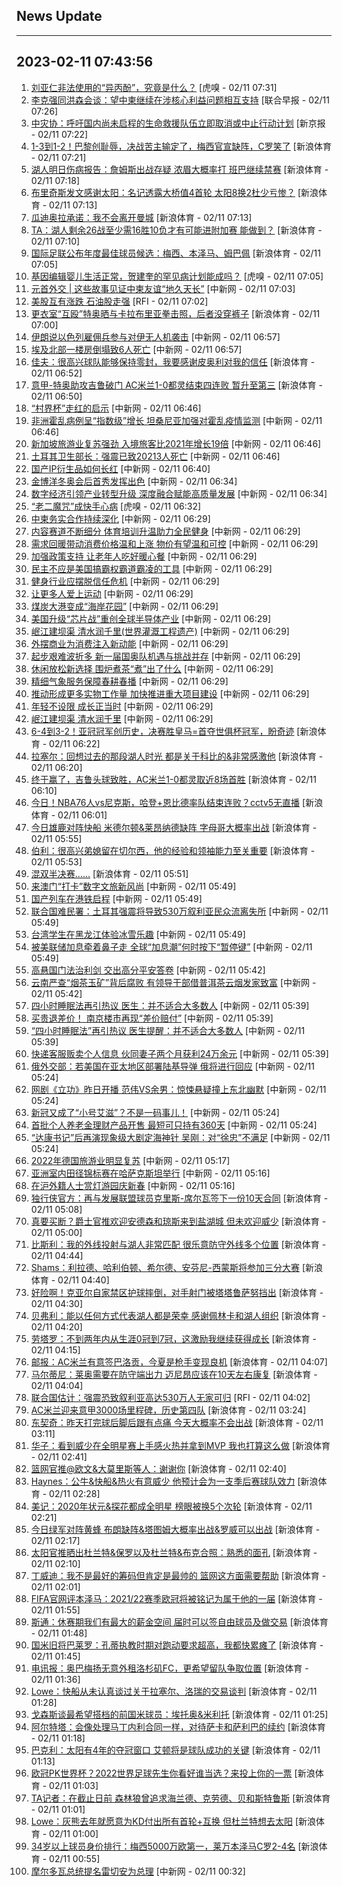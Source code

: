 ## News Update
---
2023-02-11 07:43:56
---
1. <a target="_blank" href="https://www.huxiu.com/article/791533.html">刘亚仁非法使用的“异丙酚”，究竟是什么？</a> [虎嗅 - 02/11 07:31]
2. <a target="_blank" href="https://www.zaobao.com/realtime/china/story20230211-1361972">李克强同洪森会谈：望中柬继续在涉核心利益问题相互支持</a> [联合早报 - 02/11 07:26]
3. <a target="_blank" href="https://www.bjnews.com.cn/detail-167607018714805.html">中灾协：呼吁国内尚未启程的生命救援队伍立即取消或中止行动计划</a> [新京报 - 02/11 07:22]
4. <a target="_blank" href="https://k.sina.cn/article_2834321443_a8f0502300100y6g0.html?from=sports&subch=global">1-3到1-2！巴黎创耻辱，决战苦主输定了，梅西官宣缺阵，C罗笑了</a> [新浪体育 - 02/11 07:21]
5. <a target="_blank" href="https://k.sina.cn/article_2018499075_784fda0302001ljdp.html?from=sports&subch=osport">湖人明日伤病报告：詹姆斯出战存疑 浓眉大概率打 班巴继续禁赛</a> [新浪体育 - 02/11 07:18]
6. <a target="_blank" href="https://k.sina.cn/article_2289815244_887bcecc00101uxr6.html?from=sports&subch=nba">布里奇斯发文感谢太阳：名记透露大桥值4首轮 太阳8换2杜少亏惨？</a> [新浪体育 - 02/11 07:13]
7. <a target="_blank" href="https://k.sina.cn/article_5695956221_1538164fd020016i2v.html?from=sports&subch=osport">瓜迪奥拉承诺：我不会离开曼城</a> [新浪体育 - 02/11 07:13]
8. <a target="_blank" href="https://k.sina.cn/article_2018499075_784fda0302001ljdn.html?from=sports&subch=osport">TA：湖人剩余26战至少需16胜10负才有可能进附加赛 能做到？</a> [新浪体育 - 02/11 07:10]
9. <a target="_blank" href="https://k.sina.cn/article_6507359464_183de6ce8020015h2h.html?from=sports&subch=osport">国际足联公布年度最佳球员候选：梅西、本泽马、姆巴佩</a> [新浪体育 - 02/11 07:05]
10. <a target="_blank" href="https://www.huxiu.com/article/791094.html">基因编辑婴儿生活正常，贺建奎的罕见病计划能成吗？</a> [虎嗅 - 02/11 07:05]
11. <a target="_blank" href="http://www.chinanews.com//gn/2023/02-11/9951578.shtml">元首外交 | 这些故事见证中柬友谊“地久天长”</a> [中新网 - 02/11 07:03]
12. <a target="_blank" href="https://www.rfi.fr/cn/%E8%B4%A2%E7%BB%8F%E5%BF%AB%E8%AE%AF/20230210-%E4%BF%84%E5%AE%A3%E5%B8%83%E5%87%8F%E4%BA%A7%E5%8E%9F%E6%B2%B9%E5%9B%9E%E5%BA%94%E8%A5%BF%E6%96%B9%E6%B2%B9%E4%BB%B7%E8%AE%BE%E9%99%90-%E6%B2%B9%E4%BB%B7%E5%8F%8D%E5%BC%B9">美股互有涨跌 石油股走强</a> [RFI - 02/11 07:02]
13. <a target="_blank" href="https://k.sina.cn/article_2018499075_784fda0302001ljdm.html?from=sports&subch=osport">更衣室“互殴”特奥晒与卡拉布里亚拳击照，后者没穿裤子</a> [新浪体育 - 02/11 07:00]
14. <a target="_blank" href="http://www.chinanews.com//gj/2023/02-11/9951576.shtml">伊朗说以色列雇佣兵参与对伊无人机袭击</a> [中新网 - 02/11 06:57]
15. <a target="_blank" href="http://www.chinanews.com//gj/2023/02-11/9951577.shtml">埃及北部一楼房倒塌致6人死亡</a> [中新网 - 02/11 06:57]
16. <a target="_blank" href="https://k.sina.cn/article_2018499075_784fda0302001ljdk.html?from=sports&subch=osport">佳夫：很高兴球队能够保持零封，我要感谢皮奥利对我的信任</a> [新浪体育 - 02/11 06:52]
17. <a target="_blank" href="https://k.sina.cn/article_6507359464_183de6ce8020015h2i.html?from=sports&subch=osport">意甲-特奥助攻吉鲁破门 AC米兰1-0都灵结束四连败 暂升至第三</a> [新浪体育 - 02/11 06:50]
18. <a target="_blank" href="http://www.chinanews.com//cj/2023/02-11/9951575.shtml">“村界杯”走红的启示</a> [中新网 - 02/11 06:46]
19. <a target="_blank" href="http://www.chinanews.com//gj/2023/02-11/9951572.shtml">非洲霍乱病例呈“指数级”增长 坦桑尼亚加强对霍乱疫情监测</a> [中新网 - 02/11 06:46]
20. <a target="_blank" href="http://www.chinanews.com//gj/2023/02-11/9951574.shtml">新加坡旅游业复苏强劲 入境旅客比2021年增长19倍</a> [中新网 - 02/11 06:46]
21. <a target="_blank" href="http://www.chinanews.com//gj/2023/02-11/9951573.shtml">土耳其卫生部长：强震已致20213人死亡</a> [中新网 - 02/11 06:46]
22. <a target="_blank" href="http://www.chinanews.com//cj/2023/02-11/9951571.shtml">国产IP衍生品如何长红</a> [中新网 - 02/11 06:40]
23. <a target="_blank" href="http://www.chinanews.com//ty/2023/02-11/9951570.shtml">金博洋冬奥会后首秀发挥出色</a> [中新网 - 02/11 06:34]
24. <a target="_blank" href="http://www.chinanews.com//cj/2023/02-11/9951569.shtml">数字经济引领产业转型升级 深度融合赋能高质量发展</a> [中新网 - 02/11 06:34]
25. <a target="_blank" href="https://www.huxiu.com/article/784051.html">“老二魔咒”成快手心病</a> [虎嗅 - 02/11 06:32]
26. <a target="_blank" href="http://www.chinanews.com//gn/2023/02-11/9951559.shtml">中柬务实合作持续深化</a> [中新网 - 02/11 06:29]
27. <a target="_blank" href="http://www.chinanews.com//ty/2023/02-11/9951563.shtml">内容赛道不断细分 体育培训升温助力全民健身</a> [中新网 - 02/11 06:29]
28. <a target="_blank" href="http://www.chinanews.com//cj/2023/02-11/9951557.shtml">需求回暖带动消费价格温和上涨 物价有望温和可控</a> [中新网 - 02/11 06:29]
29. <a target="_blank" href="http://www.chinanews.com//sh/2023/02-11/9951566.shtml">加强政策支持 让老年人吃好暖心餐</a> [中新网 - 02/11 06:29]
30. <a target="_blank" href="http://www.chinanews.com//gj/2023/02-11/9951565.shtml">民主不应是美国搞霸权霸道霸凌的工具</a> [中新网 - 02/11 06:29]
31. <a target="_blank" href="http://www.chinanews.com//cj/2023/02-11/9951556.shtml">健身行业应摆脱信任危机</a> [中新网 - 02/11 06:29]
32. <a target="_blank" href="http://www.chinanews.com//ty/2023/02-11/9951561.shtml">让更多人爱上运动</a> [中新网 - 02/11 06:29]
33. <a target="_blank" href="http://www.chinanews.com//cj/2023/02-11/9951562.shtml">煤炭大港变成“海岸花园”</a> [中新网 - 02/11 06:29]
34. <a target="_blank" href="http://www.chinanews.com//gj/2023/02-11/9951568.shtml">美国升级“芯片战”重创全球半导体产业</a> [中新网 - 02/11 06:29]
35. <a target="_blank" href="http://www.chinanews.com//cj/2023/02-11/9951564.shtml">岷江建坝渠 清水润千里(世界灌溉工程遗产)</a> [中新网 - 02/11 06:29]
36. <a target="_blank" href="http://www.chinanews.com//cj/2023/02-11/9951554.shtml">外摆商业为消费注入新动能</a> [中新网 - 02/11 06:29]
37. <a target="_blank" href="http://www.chinanews.com//ty/2023/02-11/9951553.shtml">起步艰难波折多 新一届国奥队机遇与挑战并存</a> [中新网 - 02/11 06:29]
38. <a target="_blank" href="http://www.chinanews.com//cj/2023/02-11/9951555.shtml">休闲放松新选择 围炉煮茶“煮”出了什么</a> [中新网 - 02/11 06:29]
39. <a target="_blank" href="http://www.chinanews.com//cj/2023/02-11/9951560.shtml">精细气象服务保障春耕春播</a> [中新网 - 02/11 06:29]
40. <a target="_blank" href="http://www.chinanews.com//cj/2023/02-11/9951567.shtml">推动形成更多实物工作量 加快推进重大项目建设</a> [中新网 - 02/11 06:29]
41. <a target="_blank" href="http://www.chinanews.com//ty/2023/02-11/9951558.shtml">年轻不设限 成长正当时</a> [中新网 - 02/11 06:29]
42. <a target="_blank" href="http://www.chinanews.com//cj/2023/02-11/9951564.shtml">岷江建坝渠 清水润千里</a> [中新网 - 02/11 06:29]
43. <a target="_blank" href="https://k.sina.cn/article_2834321443_a8f0502300100y6fu.html?from=sports&subch=cnfootball">6-4到3-2！亚冠冠军创历史，决赛胜皇马=首夺世俱杯冠军，盼奇迹</a> [新浪体育 - 02/11 06:22]
44. <a target="_blank" href="https://k.sina.cn/article_2018499075_784fda0302001ljdc.html?from=sports&subch=osport">拉塞尔：回想过去的那段湖人时光 都是关于科比的&非常感激他</a> [新浪体育 - 02/11 06:20]
45. <a target="_blank" href="https://k.sina.cn/article_7243168542_m1afb9fb1e001019b7y.html?from=sports&subch=global">终于赢了，吉鲁头球致胜，AC米兰1-0都灵取近8场首胜</a> [新浪体育 - 02/11 06:10]
46. <a target="_blank" href="https://k.sina.cn/article_1685707867_6479dc5b001019yxb.html?from=sports&subch=nba">今日！NBA76人vs尼克斯，哈登+恩比德率队结束连败？cctv5无直播</a> [新浪体育 - 02/11 06:01]
47. <a target="_blank" href="https://k.sina.cn/article_2018499075_784fda0302001ljcy.html?from=sports&subch=osport">今日雄鹿对阵快船 米德尔顿&莱昂纳德缺阵 字母哥大概率出战</a> [新浪体育 - 02/11 05:55]
48. <a target="_blank" href="https://k.sina.cn/article_2018499075_784fda0302001ljd0.html?from=sports&subch=osport">伯利：很高兴弟媳留在切尔西，他的经验和领袖能力至关重要</a> [新浪体育 - 02/11 05:53]
49. <a target="_blank" href="https://k.sina.cn/article_6320391439_m178b9850f03300z377.html?from=sports&subch=osport">混双半决赛……</a> [新浪体育 - 02/11 05:51]
50. <a target="_blank" href="http://www.chinanews.com//dwq/2023/02-11/9951549.shtml">来澳门“打卡”数字文旅新风尚</a> [中新网 - 02/11 05:49]
51. <a target="_blank" href="http://www.chinanews.com//dwq/2023/02-11/9951548.shtml">国产列车在港铁启程</a> [中新网 - 02/11 05:49]
52. <a target="_blank" href="http://www.chinanews.com//gj/2023/02-11/9951551.shtml">联合国难民署：土耳其强震将导致530万叙利亚民众流离失所</a> [中新网 - 02/11 05:49]
53. <a target="_blank" href="http://www.chinanews.com//gn/2023/02-11/9951547.shtml">台湾学生在黑龙江体验冰雪乐趣</a> [中新网 - 02/11 05:49]
54. <a target="_blank" href="http://www.chinanews.com//gj/2023/02-11/9951550.shtml">被美联储加息牵着鼻子走 全球“加息潮”何时按下“暂停键”</a> [中新网 - 02/11 05:49]
55. <a target="_blank" href="http://www.chinanews.com//sh/2023/02-11/9951546.shtml">高悬国门法治利剑 交出高分平安答卷</a> [中新网 - 02/11 05:42]
56. <a target="_blank" href="http://www.chinanews.com//gn/2023/02-11/9951545.shtml">云南严查“烟茶玉矿”背后腐败 有领导干部借普洱茶云烟发家致富</a> [中新网 - 02/11 05:42]
57. <a target="_blank" href="http://www.chinanews.com//sh/2023/02-11/9951544.shtml">四小时睡眠法再引热议 医生：并不适合大多数人</a> [中新网 - 02/11 05:39]
58. <a target="_blank" href="http://www.chinanews.com//cj/2023/02-11/9951543.shtml">买贵退差价！ 南京楼市再现“差价赔付”</a> [中新网 - 02/11 05:39]
59. <a target="_blank" href="http://www.chinanews.com//sh/2023/02-11/9951544.shtml">“四小时睡眠法”再引热议 医生提醒：并不适合大多数人</a> [中新网 - 02/11 05:39]
60. <a target="_blank" href="http://www.chinanews.com//sh/2023/02-11/9951542.shtml">快递客服贩卖个人信息 伙同妻子两个月获利24万余元</a> [中新网 - 02/11 05:39]
61. <a target="_blank" href="http://www.chinanews.com//gj/2023/02-11/9951536.shtml">俄外交部：若美国在亚太地区部署陆基导弹 俄将进行回应</a> [中新网 - 02/11 05:24]
62. <a target="_blank" href="http://www.chinanews.com//cul/2023/02-11/9951538.shtml">网剧《立功》昨日开播 范伟VS余男：惊悚悬疑撞上东北幽默</a> [中新网 - 02/11 05:24]
63. <a target="_blank" href="http://www.chinanews.com//sh/2023/02-11/9951537.shtml">新冠又成了“小号艾滋”？不是一码事儿！</a> [中新网 - 02/11 05:24]
64. <a target="_blank" href="http://www.chinanews.com//sh/2023/02-11/9951540.shtml">首批个人养老金理财产品开售 最短可只持有360天</a> [中新网 - 02/11 05:24]
65. <a target="_blank" href="http://www.chinanews.com//cul/2023/02-11/9951539.shtml">“达康书记”后再演现象级大剧定海神针 吴刚：对“徐忠”不满足</a> [中新网 - 02/11 05:24]
66. <a target="_blank" href="http://www.chinanews.com//cj/2023/02-11/9951535.shtml">2022年德国旅游业明显复苏</a> [中新网 - 02/11 05:17]
67. <a target="_blank" href="http://www.chinanews.com//ty/2023/02-11/9951533.shtml">亚洲室内田径锦标赛在哈萨克斯坦举行</a> [中新网 - 02/11 05:16]
68. <a target="_blank" href="http://www.chinanews.com//sh/2023/02-11/9951534.shtml">在沪外籍人士赏灯游园庆新春</a> [中新网 - 02/11 05:16]
69. <a target="_blank" href="https://k.sina.cn/article_2018499075_784fda0302001ljck.html?from=sports&subch=osport">独行侠官方：再与发展联盟球员克里斯-席尔瓦签下一份10天合同</a> [新浪体育 - 02/11 05:08]
70. <a target="_blank" href="https://k.sina.cn/article_2018499075_784fda0302001ljci.html?from=sports&subch=osport">真要买断？爵士官推欢迎安德森和琼斯来到盐湖城 但未欢迎威少</a> [新浪体育 - 02/11 05:00]
71. <a target="_blank" href="https://k.sina.cn/article_2018499075_784fda0302001ljcg.html?from=sports&subch=osport">比斯利：我的外线投射与湖人非常匹配 很乐意防守外线多个位置</a> [新浪体育 - 02/11 04:44]
72. <a target="_blank" href="https://k.sina.cn/article_2018499075_784fda0302001ljcf.html?from=sports&subch=osport">Shams：利拉德、哈利伯顿、希尔德、安芬尼-西蒙斯将参加三分大赛</a> [新浪体育 - 02/11 04:40]
73. <a target="_blank" href="https://k.sina.cn/article_2018499075_784fda0302001ljce.html?from=sports&subch=osport">好险啊！克亚尔自家禁区护球摔倒，对手射门被塔塔鲁萨努挡出</a> [新浪体育 - 02/11 04:30]
74. <a target="_blank" href="https://k.sina.cn/article_2018499075_784fda0302001ljca.html?from=sports&subch=osport">贝弗利：能以任何方式代表湖人都是荣幸 感谢佩林卡和湖人组织</a> [新浪体育 - 02/11 04:20]
75. <a target="_blank" href="https://k.sina.cn/article_2018499075_784fda0302001ljc9.html?from=sports&subch=osport">劳塔罗：不到两年内从生涯0冠到7冠，这激励我继续获得成长</a> [新浪体育 - 02/11 04:15]
76. <a target="_blank" href="https://k.sina.cn/article_2018499075_784fda0302001ljc8.html?from=sports&subch=osport">邮报：AC米兰有意签巴洛贡，今夏是枪手变现良机</a> [新浪体育 - 02/11 04:07]
77. <a target="_blank" href="https://k.sina.cn/article_2018499075_784fda0302001ljc7.html?from=sports&subch=osport">马尔蒂尼：莱奥需要在防守端出力 迈尼昂应该在10天左右康复</a> [新浪体育 - 02/11 04:04]
78. <a target="_blank" href="https://www.rfi.fr/cn/%E5%9B%BD%E9%99%85%E6%8A%A5%E9%81%93/20230210-%E4%B8%9C%E8%80%B6%E8%B7%AF%E6%92%92%E5%86%B7%E6%B1%BD%E8%BD%A6%E6%92%9E%E5%B7%B4%E5%A3%AB%E7%AB%99%E9%85%BF2%E6%AD%BB-%E4%BB%A5%E8%89%B2%E5%88%97%E7%A7%B0%E6%81%90%E6%80%96%E6%94%BB%E5%87%BB">联合国估计：强震恐致叙利亚高达530万人无家可归</a> [RFI - 02/11 04:02]
79. <a target="_blank" href="https://k.sina.cn/article_2018499075_784fda0302001ljbr.html?from=sports&subch=osport">AC米兰迎来意甲3000场里程碑，历史第四队</a> [新浪体育 - 02/11 03:24]
80. <a target="_blank" href="https://k.sina.cn/article_2018499075_784fda0302001ljbo.html?from=sports&subch=osport">东契奇：昨天打完球后脚后跟有点痛 今天大概率不会出战</a> [新浪体育 - 02/11 03:11]
81. <a target="_blank" href="https://k.sina.cn/article_2018499075_784fda0302001ljbj.html?from=sports&subch=osport">华子：看到威少在全明星赛上手感火热并拿到MVP 我也打算这么做</a> [新浪体育 - 02/11 02:41]
82. <a target="_blank" href="https://k.sina.cn/article_2018499075_784fda0302001ljbg.html?from=sports&subch=osport">篮网官推@欧文&大莫里斯等人：谢谢你</a> [新浪体育 - 02/11 02:40]
83. <a target="_blank" href="https://k.sina.cn/article_2018499075_784fda0302001ljbf.html?from=sports&subch=osport">Haynes：公牛&快船&热火有意威少 他预计会为一支季后赛球队效力</a> [新浪体育 - 02/11 02:28]
84. <a target="_blank" href="https://k.sina.cn/article_2018499075_784fda0302001ljbc.html?from=sports&subch=osport">美记：2020年状元&探花都成全明星 榜眼被换5个次轮</a> [新浪体育 - 02/11 02:21]
85. <a target="_blank" href="https://k.sina.cn/article_2018499075_784fda0302001ljbb.html?from=sports&subch=osport">今日绿军对阵黄蜂 布朗缺阵&塔图姆大概率出战&罗威可以出战</a> [新浪体育 - 02/11 02:17]
86. <a target="_blank" href="https://k.sina.cn/article_2018499075_784fda0302001ljb8.html?from=sports&subch=osport">太阳官推晒出杜兰特&保罗以及杜兰特&布克合照：熟悉的面孔</a> [新浪体育 - 02/11 02:10]
87. <a target="_blank" href="https://k.sina.cn/article_2018499075_784fda0302001ljb3.html?from=sports&subch=osport">丁威迪：我不是最好的筹码但肯定是最帅的 篮网这方面需要帮助</a> [新浪体育 - 02/11 02:01]
88. <a target="_blank" href="https://k.sina.cn/article_2018499075_784fda0302001ljaz.html?from=sports&subch=osport">FIFA官网评本泽马：2021/22赛季欧冠将被铭记为属于他的一届</a> [新浪体育 - 02/11 01:55]
89. <a target="_blank" href="https://k.sina.cn/article_2018499075_784fda0302001ljau.html?from=sports&subch=osport">斯通：休赛期我们有最大的薪金空间 届时可以签自由球员及做交易</a> [新浪体育 - 02/11 01:48]
90. <a target="_blank" href="https://k.sina.cn/article_2018499075_784fda0302001ljat.html?from=sports&subch=osport">国米旧将巴莱罗：孔蒂执教时期对跑动要求超高，我都快累瘫了</a> [新浪体育 - 02/11 01:45]
91. <a target="_blank" href="https://k.sina.cn/article_2018499075_784fda0302001ljan.html?from=sports&subch=osport">电讯报：奥巴梅扬无意外租洛杉矶FC，更希望留队争取位置</a> [新浪体育 - 02/11 01:36]
92. <a target="_blank" href="https://k.sina.cn/article_2018499075_784fda0302001ljam.html?from=sports&subch=osport">Lowe：快船从未认真谈过关于拉塞尔、洛瑞的交易谈判</a> [新浪体育 - 02/11 01:28]
93. <a target="_blank" href="https://k.sina.cn/article_2018499075_784fda0302001ljak.html?from=sports&subch=osport">戈森斯谈最希望搭档的前国米球员：埃托奥&米利托</a> [新浪体育 - 02/11 01:25]
94. <a target="_blank" href="https://k.sina.cn/article_2018499075_784fda0302001ljaj.html?from=sports&subch=osport">阿尔特塔：会像处理马丁内利合同一样，对待萨卡和萨利巴的续约</a> [新浪体育 - 02/11 01:18]
95. <a target="_blank" href="https://k.sina.cn/article_2018499075_784fda0302001ljah.html?from=sports&subch=osport">巴克利：太阳有4年的夺冠窗口 艾顿将是球队成功的关键</a> [新浪体育 - 02/11 01:13]
96. <a target="_blank" href="https://k.sina.cn/article_2018499075_784fda0302001ljaf.html?from=sports&subch=osport">欧冠PK世界杯？2022世界足球先生你看好谁当选？来投上你的一票</a> [新浪体育 - 02/11 01:03]
97. <a target="_blank" href="https://k.sina.cn/article_2018499075_784fda0302001ljad.html?from=sports&subch=osport">TA记者：在截止日前 森林狼曾追求海兰德、克劳德、贝和斯特鲁斯</a> [新浪体育 - 02/11 01:01]
98. <a target="_blank" href="https://k.sina.cn/article_2018499075_784fda0302001ljae.html?from=sports&subch=osport">Lowe：灰熊去年就愿意为KD付出所有首轮+互换 但杜兰特想去太阳</a> [新浪体育 - 02/11 01:00]
99. <a target="_blank" href="https://k.sina.cn/article_2018499075_784fda0302001ljab.html?from=sports&subch=osport">34岁以上球员身价排行：梅西5000万欧第一，莱万本泽马C罗2-4名</a> [新浪体育 - 02/11 00:55]
100. <a target="_blank" href="http://www.chinanews.com//gj/2023/02-11/9951531.shtml">摩尔多瓦总统提名雷切安为总理</a> [中新网 - 02/11 00:32]

